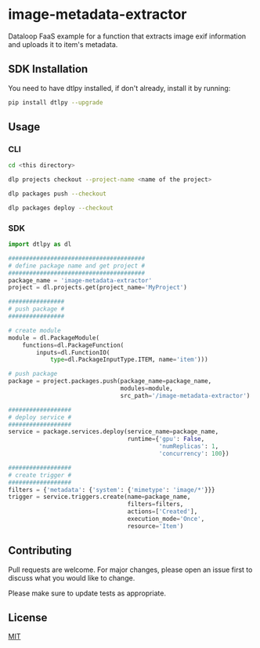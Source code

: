 # image-metadata-extractor

Dataloop FaaS example for a function that extracts image exif information and uploads it to item's metadata.

## SDK Installation

You need to have dtlpy installed, if don't already, install it by running:

```bash
pip install dtlpy --upgrade
```

## Usage

### CLI

```bash
cd <this directory>

dlp projects checkout --project-name <name of the project>

dlp packages push --checkout

dlp packages deploy --checkout
```
### SDK

```python
import dtlpy as dl

#######################################
# define package name and get project #
#######################################
package_name = 'image-metadata-extractor'
project = dl.projects.get(project_name='MyProject')

################
# push package #
################

# create module
module = dl.PackageModule(
    functions=dl.PackageFunction(
        inputs=dl.FunctionIO(
            type=dl.PackageInputType.ITEM, name='item')))

# push package
package = project.packages.push(package_name=package_name,
                                modules=module,
                                src_path='/image-metadata-extractor')

##################
# deploy service #
##################
service = package.services.deploy(service_name=package_name,
                                  runtime={'gpu': False,
                                           'numReplicas': 1,
                                           'concurrency': 100})

##################
# create trigger #
##################
filters = {'metadata': {'system': {'mimetype': 'image/*'}}}
trigger = service.triggers.create(name=package_name,
                                  filters=filters,
                                  actions=['Created'],
                                  execution_mode='Once',
                                  resource='Item')
```

## Contributing
Pull requests are welcome. For major changes, please open an issue first to discuss what you would like to change.

Please make sure to update tests as appropriate.

## License
[MIT](https://choosealicense.com/licenses/mit/)
